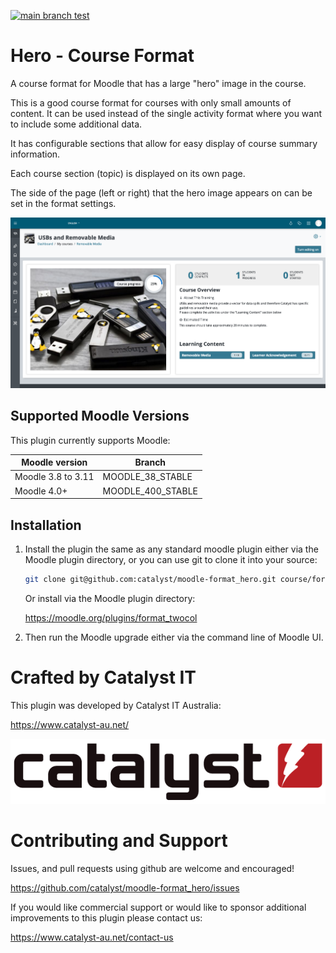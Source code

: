 [![main branch test](https://github.com/catalyst/moodle-format_hero/actions/workflows/ci.yml/badge.svg)](https://github.com/catalyst/moodle-format_hero/actions/workflows/ci.yml)
# Hero - Course Format

A course format for Moodle that has a large "hero" image in the course.

This is a good course format for courses with only small amounts of content.
It can be used instead of the single activity format where you want to include some additional data.

It has configurable sections that allow for easy display of course summary information.

Each course section (topic) is displayed on its own page.

The side of the page (left or right) that the hero image appears on can be set in the format settings.

![Hero Screenshot](/pix/hero_screenshot.png?raw=true)

## Supported Moodle Versions
This plugin currently supports Moodle:

| Moodle version     | Branch            |
|--------------------|-------------------|
| Moodle 3.8 to 3.11 | MOODLE_38_STABLE  |
| Moodle 4.0+        | MOODLE_400_STABLE |

## Installation

1. Install the plugin the same as any standard moodle plugin either via the
   Moodle plugin directory, or you can use git to clone it into your source:

   ```sh
   git clone git@github.com:catalyst/moodle-format_hero.git course/format_hero
   ```

   Or install via the Moodle plugin directory:

   https://moodle.org/plugins/format_twocol

2. Then run the Moodle upgrade either via the command line of Moodle UI.

# Crafted by Catalyst IT


This plugin was developed by Catalyst IT Australia:

https://www.catalyst-au.net/

![Catalyst IT](/pix/catalyst-logo.png?raw=true)


# Contributing and Support

Issues, and pull requests using github are welcome and encouraged! 

https://github.com/catalyst/moodle-format_hero/issues

If you would like commercial support or would like to sponsor additional improvements
to this plugin please contact us:

https://www.catalyst-au.net/contact-us
